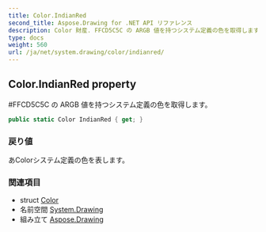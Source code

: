 ```yaml
---
title: Color.IndianRed
second_title: Aspose.Drawing for .NET API リファレンス
description: Color 財産. FFCD5C5C の ARGB 値を持つシステム定義の色を取得します
type: docs
weight: 560
url: /ja/net/system.drawing/color/indianred/
---
```

## Color.IndianRed property

#FFCD5C5C の ARGB 値を持つシステム定義の色を取得します。

```csharp
public static Color IndianRed { get; }
```

### 戻り値

あColorシステム定義の色を表します。

### 関連項目

* struct [Color](../)
* 名前空間 [System.Drawing](../../color/)
* 組み立て [Aspose.Drawing](../../../)


